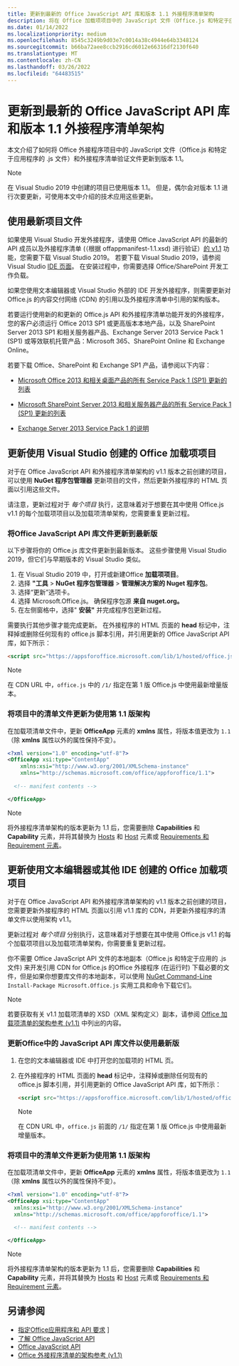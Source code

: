 ```yaml
---
title: 更新到最新的 Office JavaScript API 库和版本 1.1 外接程序清单架构
description: 将在 Office 加载项项目中的 JavaScript 文件（Office.js 和特定于应用程序的 .js 文件）和加载项清单验证文件更新到版本 1.1。
ms.date: 01/14/2022
ms.localizationpriority: medium
ms.openlocfilehash: 8545c3249b9d03e7c0014a38c4944e64b3348124
ms.sourcegitcommit: b66ba72aee8ccb2916cd6012e66316df2130f640
ms.translationtype: MT
ms.contentlocale: zh-CN
ms.lasthandoff: 03/26/2022
ms.locfileid: "64483515"
---
```

# <a name="update-to-the-latest-office-javascript-api-library-and-version-11-add-in-manifest-schema"></a>更新到最新的 Office JavaScript API 库和版本 1.1 外接程序清单架构

本文介绍了如何将 Office 外接程序项目中的 JavaScript 文件（Office.js 和特定于应用程序的 .js 文件）和外接程序清单验证文件更新到版本 1.1。

> [!NOTE]
> 在 Visual Studio 2019 中创建的项目已使用版本 1.1。 但是，偶尔会对版本 1.1 进行次要更新，可使用本文中介绍的技术应用这些更新。

## <a name="use-the-most-up-to-date-project-files"></a>使用最新项目文件

如果使用 Visual Studio 开发外接程序，请使用 Office JavaScript API 的最新的 API 成员以及外接程序清单 (（根据 offappmanifest-1.1.xsd) 进行验证）[的 v1.1](../develop/add-in-manifests.md) 功能，您需要下载 Visual Studio 2019。 若要下载 Visual Studio 2019，请参阅 Visual Studio [IDE 页面](https://visualstudio.microsoft.com/vs/)。 在安装过程中，你需要选择 Office/SharePoint 开发工作负载。

如果您使用文本编辑器或 Visual Studio 外部的 IDE 开发外接程序，则需要更新对 Office.js 的内容交付网络 (CDN) 的引用以及外接程序清单中引用的架构版本。

若要运行使用新的和更新的 Office.js API 和外接程序清单功能开发的外接程序，您的客户必须运行 Office 2013 SP1 或更高版本本地产品，以及 SharePoint Server 2013 SP1 和相关服务器产品、Exchange Server 2013 Service Pack 1 (SP1) 或等效联机托管产品：Microsoft 365、SharePoint Online 和 Exchange Online。

若要下载 Office、SharePoint 和 Exchange SP1 产品，请参阅以下内容：

- [Microsoft Office 2013 和相关桌面产品的所有 Service Pack 1 (SP1) 更新的列表](https://support.microsoft.com/kb/2850036)

- [Microsoft SharePoint Server 2013 和相关服务器产品的所有 Service Pack 1 (SP1) 更新的列表](https://support.microsoft.com/kb/2850035)

- [Exchange Server 2013 Service Pack 1 的说明](https://support.microsoft.com/kb/2926248)

## <a name="updating-an-office-add-in-project-created-with-visual-studio"></a>更新使用 Visual Studio 创建的 Office 加载项项目

对于在 Office JavaScript API 和外接程序清单架构的 v1.1 版本之前创建的项目，可以使用 **NuGet 程序包管理器** 更新项目的文件，然后更新外接程序的 HTML 页面以引用这些文件。

请注意，更新过程对于 _每个项目_ 执行，这意味着对于想要在其中使用 Office.js v1.1 的每个加载项项目以及加载项清单架构，您需要重复更新过程。

### <a name="update-the-office-javascript-api-library-files-in-your-project-to-the-newest-release"></a>将Office JavaScript API 库文件更新到最新版

以下步骤将你的 Office.js 库文件更新到最新版本。 这些步骤使用 Visual Studio 2019，但它们与早期版本的 Visual Studio 类似。

1. 在 Visual Studio 2019 中，打开或新建Office **加载项项目**。
2. 选择 **"工具** > **NuGet 程序包管理器** > **管理解决方案的 Nuget 程序包**。
3. 选择“更新”选项卡。
4. 选择 Microsoft.Office.js。 确保程序包源 **来自 nuget.org。**
5. 在左侧窗格中，选择" **安装"** 并完成程序包更新过程。

需要执行其他步骤才能完成更新。 在外接程序的 HTML 页面的 **head** 标记中，注释掉或删除任何现有的 office.js 脚本引用，并引用更新的 Office JavaScript API 库，如下所示：

  ```html
  <script src="https://appsforoffice.microsoft.com/lib/1/hosted/office.js" type="text/javascript"></script>
  ```

   > [!NOTE]
   > 在 CDN URL 中，`office.js` 中的 `/1/` 指定在第 1 版 Office.js 中使用最新增量版本。

### <a name="update-the-manifest-file-in-your-project-to-use-schema-version-11"></a>将项目中的清单文件更新为使用第 1.1 版架构

在加载项清单文件中，更新 **OfficeApp** 元素的 **xmlns** 属性，将版本值更改为 `1.1`（除 **xmlns** 属性以外的属性保持不变）。

```xml
<?xml version="1.0" encoding="utf-8"?>
<OfficeApp xsi:type="ContentApp"
    xmlns:xsi="http://www.w3.org/2001/XMLSchema-instance"
    xmlns="http://schemas.microsoft.com/office/appforoffice/1.1">
  
  <!-- manifest contents -->

</OfficeApp>
```

> [!NOTE]
> 将外接程序清单架构的版本更新为 1.1 后，您需要删除 **Capabilities** 和 **Capability** 元素，并将其替换为 [Hosts](/javascript/api/manifest/hosts) 和 [Host](/javascript/api/manifest/host) 元素或 [Requirements 和 Requirement 元素](specify-office-hosts-and-api-requirements.md)。

## <a name="updating-an-office-add-in-project-created-with-a-text-editor-or-other-ide"></a>更新使用文本编辑器或其他 IDE 创建的 Office 加载项项目

对于在 Office JavaScript API 和外接程序清单架构的 v1.1 版本之前创建的项目，您需要更新外接程序的 HTML 页面以引用 v1.1 库的 CDN，并更新外接程序的清单文件以使用架构 v1.1。

更新过程对 _每个项目_ 分别执行，这意味着对于想要在其中使用 Office.js v1.1 的每个加载项项目以及加载项清单架构，你需要重复更新过程。

你不需要 Office JavaScript API 文件的本地副本（Office.js 和特定于应用的 .js 文件) 来开发引用 CDN for Office.js 的Office 外接程序 (在运行时) 下载必要的文件，但是如果你想要库文件的本地副本，可以使用 [NuGet Command-Line](https://docs.nuget.org/consume/installing-nuget) `Install-Package Microsoft.Office.js` 实用工具和命令下载它们。

> [!NOTE]
> 若要获取有关 v1.1 加载项清单的 XSD（XML 架构定义）副本，请参阅 [Office 加载项清单的架构参考 (v1.1)](../develop/add-in-manifests.md) 中列出的内容。

### <a name="update-the-office-javascript-api-library-files-in-your-project-to-use-the-newest-release"></a>更新Office中的 JavaScript API 库文件以使用最新版

1. 在您的文本编辑器或 IDE 中打开您的加载项的 HTML 页。

2. 在外接程序的 HTML 页面的 **head** 标记中，注释掉或删除任何现有的 office.js 脚本引用，并引用更新的 Office JavaScript API 库，如下所示：

    ```html
    <script src="https://appsforoffice.microsoft.com/lib/1/hosted/office.js" type="text/javascript"></script>
    ```

   > [!NOTE]
   > 在 CDN URL 中，`office.js` 前面的 `/1/` 指定在第 1 版 Office.js 中使用最新增量版本。

### <a name="update-the-manifest-file-in-your-project-to-use-schema-version-11"></a>将项目中的清单文件更新为使用第 1.1 版架构

在加载项清单文件中，更新 **OfficeApp** 元素的 **xmlns** 属性，将版本值更改为 `1.1`（除 **xmlns** 属性以外的属性保持不变）。

```xml
<?xml version="1.0" encoding="utf-8"?>
<OfficeApp xsi:type="ContentApp"
  xmlns:xsi="http://www.w3.org/2001/XMLSchema-instance"
  xmlns="http://schemas.microsoft.com/office/appforoffice/1.1">
  
  <!-- manifest contents -->

</OfficeApp>
```

> [!NOTE]
> 将外接程序清单架构的版本更新为 1.1 后，您需要删除 **Capabilities** 和 **Capability** 元素，并将其替换为 [Hosts](/javascript/api/manifest/hosts) 和 [Host](/javascript/api/manifest/host) 元素或 [Requirements 和 Requirement 元素](specify-office-hosts-and-api-requirements.md)。

## <a name="see-also"></a>另请参阅

- [指定Office应用程序和 API 要求](specify-office-hosts-and-api-requirements.md) ]
- [了解 Office JavaScript API](understanding-the-javascript-api-for-office.md)
- [Office JavaScript API](../reference/javascript-api-for-office.md)
- [Office 外接程序清单的架构参考 (v1.1)](../develop/add-in-manifests.md)
